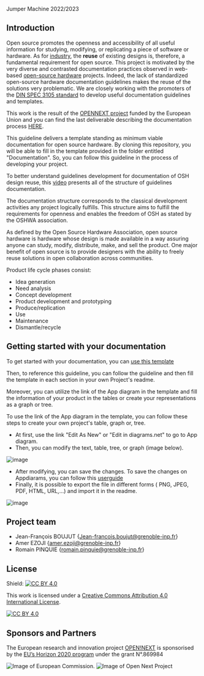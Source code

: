 <p align="center"> 

 Jumper Machine 2022/2023
</p>

## Introduction

Open source promotes the openness and accessibility of all useful information for studying, modifying, or replicating a piece of software or hardware. As for [industry](https://www.researchgate.net/publication/306022370_Achieving_Benefits_with_Design_Reuse_in_Manufacturing_Industry), the **reuse** of existing designs is, therefore, a fundamental requirement for open source. This project is motivated by the very diverse and contrasted documentation practices observed in web-based [open-source hardware](https://en.wikipedia.org/wiki/Open-source_hardware) projects. Indeed, the lack of standardized open-source hardware documentation guidelines makes the reuse of the solutions very problematic. We are closely working with the promoters of the [DIN SPEC 3105 standard](https://wiki.opensourceecology.org/wiki/DIN_SPEC_3105) to develop useful documentation guidelines and templates.

This work is the result of the [OPENNEXT project](https://opennext.eu/) funded by the European Union and you can find the last deliverable describing the documentation process [HERE](https://github.com/OPEN-NEXT/WP2.3-Guideline-and-template-for-documentation-of-OSH-design-reuse/blob/main/Sources/Deliverable2_6%20_Final%20release%20of%20models%20and%20standards%20for%20design%20reuse_V4_20220930.pdf). 

This guideline delivers a template standing as minimum viable documentation for open source hardware. By cloning this repository, you will be able to fill in the template provided in the folder entitled "Documentation". So, you can follow this guideline in the process of developing your project.

To better understand guidelines development for documentation of OSH design reuse, this [video](https://www.youtube.com/watch?v=87U5FCMh2DU) presents all of the structure of guidelines documentation.

The documentation structure corresponds to the classical development activities any project logically fulfills. This structure aims to fulfill the requirements for openness and enables the freedom of OSH as stated by the OSHWA association.

As defined by the Open Source Hardware Association, open source hardware is hardware whose design is made available in a way assuring anyone can study, modify, distribute, make, and sell the product. One major benefit of open source is to provide designers with the ability to freely reuse solutions in open collaboration across communities.

Product life cycle phases consist:

* Idea generation
* Need analysis 
* Concept development
* Product development and prototyping
* Produce/replication
* Use
* Maintenance
* Dismantle/recycle

## Getting started with your documentation

To get started with your documentation, you can [use this template](https://github.com/OPEN-NEXT/WP2.3-Guideline-and-templatefor-documentation-of-OSH-design-reuse/tree/main/Documentation)

Then, to reference this guideline, you can follow the guideline and then fill the template in each section in your own Project's readme.

Moreover, you can utilize the link of the App diagram in the template and fill the information of your product in the tables or create your representations as a graph or tree.

To use the link of the App diagram in the template, you can follow these steps to create your own project's table, graph or, tree.

 - At first, use the link "Edit As New" or "Edit in diagrams.net" to go to App diagram.
 - Then, you can modify the text, table, tree, or graph (image below).
 
![image](https://user-images.githubusercontent.com/59058909/132663234-720fc3a1-381e-4a00-97ea-844a1212fa43.png)

- After modifying, you can save the changes. To save the changes on Appdiarams, you can follow this [userguide](https://github.com/OPEN-NEXT/WP2.3-Guideline-and-template-for-documentation-of-OSH-design-reuse/blob/main/Sources/Userguide%20of%20modification%20of%20templates%20in%20Appdiagram%20for%20documetation%20of%20OSH%20design%20reuse.pdf)
- Finally, it is possible to export the file in different forms ( PNG, JPEG, PDF, HTML, URL,...) and import it in the readme.

![image](https://user-images.githubusercontent.com/59058909/132664321-95a2b5d0-ae50-44d7-9133-b4c92d3a30cc.png)

## Project team

- Jean-François BOUJUT {Jean-francois.boujut@grenoble-inp.fr}
- Amer EZOJI {amer.ezoji@grenoble-inp.fr}
- Romain PINQUIE {romain.pinquie@grenoble-inp.fr}


## License

Shield: [![CC BY 4.0][cc-by-shield]][cc-by]

This work is licensed under a
[Creative Commons Attribution 4.0 International License][cc-by].

[![CC BY 4.0][cc-by-image]][cc-by]

[cc-by]: http://creativecommons.org/licenses/by/4.0/
[cc-by-image]: https://i.creativecommons.org/l/by/4.0/88x31.png
[cc-by-shield]: https://img.shields.io/badge/License-CC%20BY%204.0-lightgrey.svg

## Sponsors and Partners




The European research and innovation project [OPEN!NEXT](https://opennext.eu/) is sponsorised by the [EU’s Horizon 2020 program](https://ec.europa.eu/easme/en/section/horizon-2020-energy-efficiency/h2020-programme#:~:text=Horizon%202020%20is%20the%20EU's,leadership%20and%20tackling%20societal%20challenges.) under the grant N°.869984

![Image of European Commission](https://github.com/OPEN-NEXT/WP2.3-Guideline-and-templatefor-documentation-of-OSH-design-reuse/blob/main/Sources/Images/European%20commossion.png). ![Image of Open Next Project](https://github.com/OPEN-NEXT/WP2.3-Guideline-and-templatefor-documentation-of-OSH-design-reuse/blob/main/Sources/Images/Open%20Next%20logo.png)

